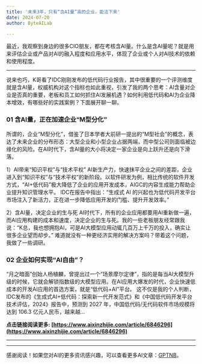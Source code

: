 ```yaml
---
title: '未来3年，只有“含AI量”高的企业，能活下来'
date: 2024-07-20
author: ByteAILab

---
```


最近，我观察到身边的很多CIO朋友，都在考核含AI量。什么是含AI量呢？就是用来评估企业或产品对AI的融入程度和应用水平，体现了企业或个人对AI技术的依赖和使用程度。

---
说来也巧，K哥看了IDC刚刚发布的低代码行业报告，其中很重要的一个评测维度就是含AI量，权威机构对这个指标也如此重视，引发了我的两个思考：AI含量对企业是否真的重要，老板和员工如何抓住AI发展机遇？如何利用低代码和AI为企业降本增效，有哪些好的实践案例？下面展开聊一聊。

### 01 含AI量，正在加速企业“M型分化”

所谓的，企业“M型分化”，借鉴了日本学者大前研一提出的“M型社会”的概念，表达了未来企业的分布形态：大型企业和小型企业占据两端，而中型公司则面临被边缘化的风险。在AI时代下，含AI量的大小将决定一家企业是向上跃升还是向下滑落。

1）AI带来“知识平权”与“技术平权”
AI新生产力，快速抹平企业之间的差距，企业进入到“知识平权”与“技术平权”的新阶段。以软件研发为例，相比传统的软件开发方式，“AI+低代码”极大降低了企业的应用开发成本，AIGC的内容生成能力帮助企业提升知识管理水平。 IDC在报告中指出：“生成式 AI 的兴起也为低代码开发平台市场注入了新活力，正在进一步降低应用开发的门槛、提升开发效率。”

2）含AI量，决定企业的生与死
AI时代下，所有的企业应用都要用AI重新做一遍，而AI应用构建的成本和速度，决定企业的生与死。我的一些老板朋友经常跟我说：“K总，我也想拥抱AI，可是AI大模型应用动辄几百万上千万的投入，确实让很多企业望而却步。” 难道就没有一种更经济实用的解决方案吗？带着这个问题，我做了一些调研。

### 02 企业如何实现“AI自由”？

“月之暗面”创始人杨植麟，曾提出过一个“场景摩尔定律”，指的是每当AI大模型升级的时候，它就会解锁指数级的大模型应用。在AI应用大爆发的时代，企业快速低成本的开发AI应用的首选方案，就是“低代码+AI”平台。 这不仅是我的个人判断，IDC发布的《生成式AI+低代码：探索新一代开发范式》和《中国低代码开发平台技术评估，2024》报告中，预测到 2027 年，中国低代码/无代码软件市场规模将达到 106.3 亿元人民币，越来越...

**点击链接阅读更多: [https://www.aixinzhijie.com/article/6846296](https://www.aixinzhijie.com/article/6846296)**

---
---
感谢阅读！如果您对AI的更多资讯感兴趣，可以查看更多AI文章：[GPTNB](https://gptnb.com)。